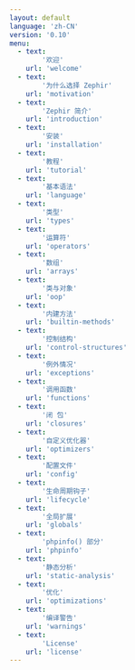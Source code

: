 ```yaml
---
layout: default
language: 'zh-CN'
version: '0.10'
menu:
  - text: 
        '欢迎'
    url: 'welcome'
  - text: 
        '为什么选择 Zephir'
    url: 'motivation'
  - text: 
        'Zephir 简介'
    url: 'introduction'
  - text: 
        '安装'
    url: 'installation'
  - text: 
        '教程'
    url: 'tutorial'
  - text: 
        '基本语法'
    url: 'language'
  - text: 
        '类型'
    url: 'types'
  - text: 
        '运算符'
    url: 'operators'
  - text: 
        '数组'
    url: 'arrays'
  - text: 
        '类与对象'
    url: 'oop'
  - text: 
        '内建方法'
    url: 'builtin-methods'
  - text: 
        '控制结构'
    url: 'control-structures'
  - text: 
        '例外情况'
    url: 'exceptions'
  - text: 
        '调用函数'
    url: 'functions'
  - text: 
        '闭 包'
    url: 'closures'
  - text: 
        '自定义优化器'
    url: 'optimizers'
  - text: 
        '配置文件'
    url: 'config'
  - text: 
        '生命周期钩子'
    url: 'lifecycle'
  - text: 
        '全局扩展'
    url: 'globals'
  - text: 
        'phpinfo() 部分'
    url: 'phpinfo'
  - text: 
        '静态分析'
    url: 'static-analysis'
  - text: 
        '优化'
    url: 'optimizations'
  - text: 
        '编译警告'
    url: 'warnings'
  - text: 
        'License'
    url: 'license'
---
```

